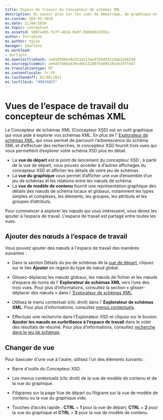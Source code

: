 ```yaml
---
title: Espace de travail du Concepteur de schémas XML
description: En savoir plus sur les vues de démarrage, de graphique et de modèle de contenu dans l’espace de travail concepteur de schémas XML (concepteur XSD) dans Visual Studio.
ms.custom: SEO-VS-2020
ms.date: 11/04/2016
ms.topic: conceptual
ms.assetid: 588fa495-fe7f-4b16-8a9f-6b6b8d2d502a
author: TerryGLee
ms.author: tglee
manager: jmartens
ms.workload:
- multiple
ms.openlocfilehash: ca91d586be9a351d113aed758d4312dab1a98299
ms.sourcegitcommit: ae6d47b09a439cd0e13180f5e89510e3e347fd47
ms.translationtype: MT
ms.contentlocale: fr-FR
ms.lasthandoff: 02/08/2021
ms.locfileid: "99874857"
---
```

# <a name="xml-schema-designer-workspace-views"></a>Vues de l’espace de travail du concepteur de schémas XML

Le Concepteur de schémas XML (Concepteur XSD) est un outil graphique qui vous aide à explorer vos schémas XML. En plus de l' [Explorateur de schémas XML](../xml-tools/xml-schema-explorer.md), qui vous permet de parcourir l’arborescence du schéma XML et d’effectuer des recherches, le concepteur XSD fournit trois vues qui vous permettent d’explorer votre schéma XSD plus en détail.

- La **vue de départ** est le point de lancement du concepteur XSD ; à partir de la vue de départ, vous pouvez accéder à d’autres affichages du concepteur XSD et afficher les détails de votre jeu de schémas.
- La **vue du graphique** vous permet d’afficher une vue d’ensemble d’un jeu de schémas et les relations entre les nœuds de schéma.
- La **vue de modèle de contenu** fournit une représentation graphique des détails des nœuds de schéma locaux et globaux, notamment les types simples et complexes, les éléments, les groupes, les attributs et les groupes d’attributs.

Pour commencer à explorer les nœuds qui vous intéressent, vous devez les ajouter à l’espace de travail. L'espace de travail est partagé entre toutes les vues.

## <a name="add-nodes-to-the-workspace"></a>Ajouter des nœuds à l’espace de travail

Vous pouvez ajouter des nœuds à l'espace de travail des manières suivantes :

- Dans la section Détails du jeu de schémas de la [vue de départ](../xml-tools/start-view.md), cliquez sur le lien **Ajouter** en regard du type de nœud global.

- Glissez-déplacez les nœuds globaux, les nœuds de fichier et les nœuds d’espace de noms de l' **Explorateur de schémas XML** vers l’une des trois vues. Pour plus d’informations, consultez la section « glisser-déplacer des nœuds » dans l ['Explorateur de schémas XML](../xml-tools/xml-schema-explorer.md).

- Utilisez le menu contextuel (clic droit) dans l' **Explorateur de schémas XML**. Pour plus d’informations, consultez [menus contextuels](../xml-tools/context-menus-xml-schema-explorer.md).

- Effectuez une recherche dans l’Explorateur XSD et cliquez sur le bouton **Ajouter les nœuds en surbrillance à l’espace de travail** dans le volet des résultats de résumé. Pour plus d’informations, consultez [recherche dans le jeu de schémas](../xml-tools/searching-the-schema-set.md).

## <a name="switch-views"></a>Changer de vue

Pour basculer d'une vue à l'autre, utilisez l'un des éléments suivants :

- Barre d'outils du Concepteur XSD.

- Les menus contextuels (clic droit) de la vue de modèle de contenu et de la vue du graphique.

- Filigranes sur la page Vue de départ ou filigrane sur la vue de modèle de contenu ou la vue du graphique vide.

- Touches d’accès rapide : **CTRL** + **1** pour la vue de départ, **CTRL** + **2** pour la vue du graphique et **CTRL** + **3** pour la vue de modèle de contenu.
